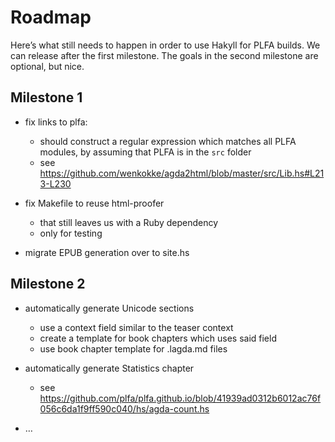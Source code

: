 # Roadmap

Here’s what still needs to happen in order to use Hakyll for PLFA builds.
We can release after the first milestone.
The goals in the second milestone are optional, but nice.


## Milestone 1

- fix links to plfa:
  + should construct a regular expression which matches all PLFA modules,
    by assuming that PLFA is in the `src` folder
  + see https://github.com/wenkokke/agda2html/blob/master/src/Lib.hs#L213-L230

- fix Makefile to reuse html-proofer
  + that still leaves us with a Ruby dependency
  + only for testing

- migrate EPUB generation over to site.hs


## Milestone 2

- automatically generate Unicode sections
  + use a context field similar to the teaser context
  + create a template for book chapters which uses said field
  + use book chapter template for .lagda.md files

- automatically generate Statistics chapter
  + see https://github.com/plfa/plfa.github.io/blob/41939ad0312b6012ac76f056c6da1f9ff590c040/hs/agda-count.hs

- …
